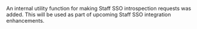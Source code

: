 An internal utility function for making Staff SSO introspection requests was added. This will be used as part of upcoming Staff SSO integration enhancements.
